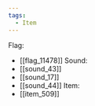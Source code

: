 ```yaml
---
tags:
  - Item
---
```

Flag:
- [[flag_11478]]
Sound:
- [[sound_43]]
- [[sound_17]]
- [[sound_44]]
Item:
- [[item_509]]
